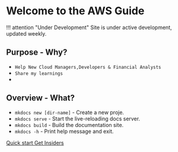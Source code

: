 # Welcome to the AWS Guide

!!! attention "Under Development"
    Site is under active development, updated weekly.

## Purpose - Why?

* `Help New Cloud Managers,Developers & Financial Analysts`
* `Share my learnings`
* 

## Overview - What?

* `mkdocs new [dir-name]` - Create a new proje.
* `mkdocs serve` - Start the live-reloading docs server.
* `mkdocs build` - Build the documentation site.
* `mkdocs -h` - Print help message and exit.

<a href="/compute/options/" title="{{ page.next_page.title | e }}" class="md-button md-button--primary">
Quick start
</a>
<a href="{{ 'insiders/' | url }}" title="Material for MkDocs Insiders" class="md-button">
Get Insiders
</a>